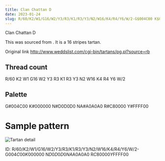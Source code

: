 ```yaml
---
title: Clan Chattan D
date: 2023-01-24
slug: R/60/K2/W1/G16/W2/Y3/R3/K1/R3/Y3/N2/W16/K4/R4/Y6/W/2-G$004C00 K$000000 N$D0D0D0 NA$A0A0A0 R$C80000 Y$FFFF00
---
```

Clan Chattan D

This was sourced from <no value>.  It is a 16 stripes tartan.

Original link http://www.weddslist.com/cgi-bin/tartans/pg.pl?source=rb

## Thread count
R/60 K2 W1 G16 W2 Y3 R3 K1 R3 Y3 N2 W16 K4 R4 Y6 W/2

## Palette
G#004C00 K#000000 N#D0D0D0 NA#A0A0A0 R#C80000 Y#FFFF00

# Sample pattern

![Tartan detail](tartan.png "R/60 K2 W1 G16 W2 Y3 R3 K1 R3 Y3 N2 W16 K4 R4 Y6 W/2 tartan")

ID: R/60/K2/W1/G16/W2/Y3/R3/K1/R3/Y3/N2/W16/K4/R4/Y6/W/2-G$004C00 K$000000 N$D0D0D0 NA$A0A0A0 R$C80000 Y$FFFF00